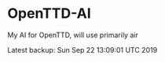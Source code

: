 # OpenTTD-AI
My AI for OpenTTD, will use primarily air

Latest backup: Sun Sep 22 13:09:01 UTC 2019
